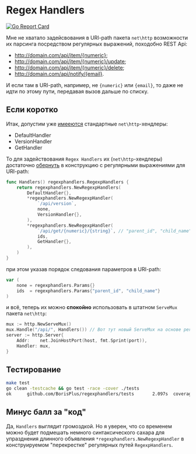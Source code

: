 # Regex Handlers

[![Go Report Card](https://goreportcard.com/badge/github.com/BorisPlus/regexphandlers)](https://goreportcard.com/report/github.com/BorisPlus/regexphandlers)

Мне не хватало задейсвования в URI-path пакета `net\http` возможности их парсинга посредством регулярных выражений, походобно REST Api:

* http://domain.com/api/item/{numeric};
* http://domain.com/api/item/{numeric}/update;
* http://domain.com/api/item/{numeric}/delete;
* http://domain.com/api/notify/{email}.

И если там в URI-path, например, не `{numeric}` или `{email}`, то даже не идти по этому пути, передавая вызов дальше по списку.
  
## Если коротко

Итак, допустим уже [имееются](tests/handler.go) стандартные `net\http`-хендлеры:

* DefaultHandler
* VersionHandler
* GetHandler

То для задействования `Regex Handlers` их (`net\http`-хендлеры) достаточно [обернуть](tests/router.go) в конструкцию с регулярными выражениями для URI-path:

```go
func Handlers() regexphandlers.RegexpHandlers {
    return regexphandlers.NewRegexpHandlers(
        DefaultHandler{},
        *regexphandlers.NewRegexpHandler(
            `/api/version`,
            none,
            VersionHandler{},
        ),
        *regexphandlers.NewRegexpHandler(
            `/api/get/{numeric}/{string}`, // "parent_id", "child_name"
            ids,
            GetHandler{},
        ),
    )
}
```

при этом указав порядок следования параметров в URI-path:

```go
var (
    none = regexphandlers.Params{}
    ids  = regexphandlers.Params{"parent_id", "child_name"}
)
```

и всё, теперь их можно **спокойно** использовать в штатном `ServeMux` пакета `net\http`:

```go
mux := http.NewServeMux()
mux.Handle("/api/", Handlers()) // Вот тут новый ServeMux на основе регулярок
server := http.Server{
    Addr:    net.JoinHostPort(host, fmt.Sprint(port)),
    Handler: mux,
}
```

## Тестирование

```bash
make test
go clean -testcache && go test -race -cover ./tests
ok      github.com/BorisPlus/regexphandlers/tests       2.097s  coverage: 76.5% of statements
```

## Минус балл за "код"

Да, `Handlers` выглядит громоздкой. Но я уверен, что со временем можно будет подмешать немного синтаксического сахара для упразднения длинного объявления `*regexphandlers.NewRegexpHandler` в конструируемом "перекрестке" регулярных путей `RegexpHandlers`.
